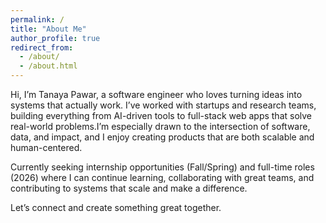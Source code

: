 ```yaml
---
permalink: /
title: "About Me"
author_profile: true
redirect_from: 
  - /about/
  - /about.html
---
```


<p style="text-align: justify; line-height: 1.6;">

Hi, I’m Tanaya Pawar, a software engineer who loves turning ideas into systems that actually work.
I’ve worked with startups and research teams, building everything from AI-driven tools to full-stack web apps that solve real-world problems.I’m especially drawn to the intersection of software, data, and impact, and I enjoy creating products that are both scalable and human-centered.
</p>

<p style="text-align: justify; line-height: 1.6;">

Currently seeking internship opportunities (Fall/Spring) and full-time roles (2026) where I can continue learning, collaborating with great teams, and contributing to systems that scale and make a difference.

Let’s connect and create something great together.
</p>
